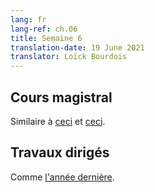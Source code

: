 ```yaml
---
lang: fr
lang-ref: ch.06
title: Semaine 6
translation-date: 19 June 2021
translator: Loïck Bourdois
---
```



<!--
## Lecture

Similar to [this](https://atcold.github.io/NYU-DLSP20/en/week14/14-1/) and [this](https://atcold.github.io/NYU-DLSP20/en/week14/14-2/).
-->
## Cours magistral
Similaire à [ceci](https://atcold.github.io/NYU-DLSP20/fr/week14/14-1/) et [ceci](https://atcold.github.io/NYU-DLSP20/fr/week14/14-2/).

<!--
## Practicum

Same as [last year](https://atcold.github.io/NYU-DLSP20/en/week15/15-2/).
-->
## Travaux dirigés
Comme [l'année dernière](https://atcold.github.io/NYU-DLSP20/fr/week15/15-2/).

